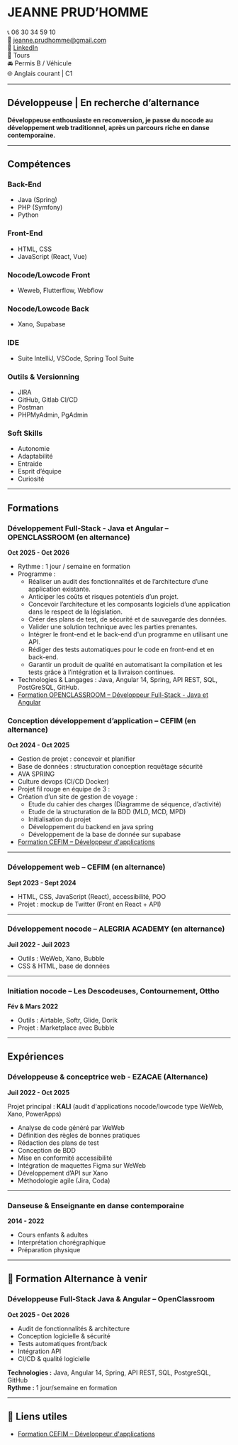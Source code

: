 # JEANNE PRUD’HOMME

📞 06 30 34 59 10  
📧 jeanne.prudhomme@gmail.com  
🔗 [LinkedIn](https://www.linkedin.com/in/jeanne-prudhomme/)  
📍 Tours  
🚘 Permis B / Véhicule  
🌐 Anglais courant | C1  

---

## Développeuse | En recherche d’alternance
**Développeuse enthousiaste en reconversion, je passe du nocode au développement web traditionnel, après un parcours riche en danse contemporaine.**

---

## Compétences

### Back-End
- Java (Spring)
- PHP (Symfony)
- Python

### Front-End
- HTML, CSS
- JavaScript (React, Vue)

### Nocode/Lowcode Front
- Weweb, Flutterflow, Webflow

### Nocode/Lowcode Back
- Xano, Supabase

### IDE
- Suite IntelliJ, VSCode, Spring Tool Suite

### Outils & Versionning
- JIRA
- GitHub, Gitlab CI/CD
- Postman
- PHPMyAdmin, PgAdmin

### Soft Skills
- Autonomie
- Adaptabilité
- Entraide
- Esprit d’équipe
- Curiosité

---

## Formations

### Développement Full-Stack - Java et Angular – OPENCLASSROOM  (en alternance)
**Oct 2025 - Oct 2026**

- Rythme : 1 jour / semaine en formation
- Programme :
  - Réaliser un audit des fonctionnalités et de l’architecture d’une application existante. 
  - Anticiper les coûts et risques potentiels d’un projet. 
  - Concevoir l’architecture et les composants logiciels d’une application dans le respect de la législation. 
  - Créer des plans de test, de sécurité et de sauvegarde des données. 
  - Valider une solution technique avec les parties prenantes. 
  - Intégrer le front-end et le back-end d'un programme en utilisant une API. 
  - Rédiger des tests automatiques pour le code en front-end et en back-end. 
  - Garantir un produit de qualité en automatisant la compilation et les tests grâce à l’intégration et la livraison continues. 
- Technologies & Langages : Java, Angular 14, Spring, API REST, SQL, PostGreSQL, GitHub.
- [Formation OPENCLASSROOM – Développeur Full-Stack - Java et Angular](https://openclassrooms.com/fr/paths/533-developpeur-full-stack-java-et-angular)


### Conception développement d’application – CEFIM  (en alternance)
**Oct 2024 - Oct 2025**

- Gestion de projet : concevoir et planifier
- Base de données : structuration conception requêtage sécurité
- AVA SPRING
- Culture devops (CI/CD Docker)
- Projet fil rouge en équipe de 3 :
- Création d’un site de gestion de voyage :
  - Etude du cahier des charges (Diagramme de séquence, d’activité)
  - Etude de la structuration de la BDD (MLD, MCD, MPD)
  - Initialisation du projet
  - Développement du backend en java spring
  - Développement de la base de donnée sur supabase
- [Formation CEFIM – Développeur d'applications](https://www.cefim.eu/formations/formation-concepteur-developpeur-dapplications/)

---

### Développement web – CEFIM (en alternance)
**Sept 2023 - Sept 2024**

- HTML, CSS, JavaScript (React), accessibilité, POO
- Projet : mockup de Twitter (Front en React + API)

---

### Développement nocode – ALEGRIA ACADEMY  (en alternance)
**Juil 2022 - Juil 2023**

- Outils : WeWeb, Xano, Bubble
- CSS & HTML, base de données

---

### Initiation nocode – Les Descodeuses, Contournement, Ottho  
**Fév & Mars 2022**

- Outils : Airtable, Softr, Glide, Dorik
- Projet : Marketplace avec Bubble

---

## Expériences

### Développeuse & conceptrice web - **EZACAE** (Alternance)  
**Juil 2022 - Oct 2025**

Projet principal : **KALI** (audit d'applications nocode/lowcode type WeWeb, Xano, PowerApps)  
- Analyse de code généré par WeWeb  
- Définition des règles de bonnes pratiques  
- Rédaction des plans de test  
- Conception de BDD  
- Mise en conformité accessibilité  
- Intégration de maquettes Figma sur WeWeb  
- Développement d’API sur Xano  
- Méthodologie agile (Jira, Coda)

---

### Danseuse & Enseignante en danse contemporaine  
**2014 - 2022**

- Cours enfants & adultes  
- Interprétation chorégraphique  
- Préparation physique

---

## 📖 Formation Alternance à venir

### Développeuse Full-Stack Java & Angular – **OpenClassroom**  
**Oct 2025 - Oct 2026**

- Audit de fonctionnalités & architecture
- Conception logicielle & sécurité
- Tests automatiques front/back
- Intégration API
- CI/CD & qualité logicielle

**Technologies :** Java, Angular 14, Spring, API REST, SQL, PostgreSQL, GitHub  
**Rythme :** 1 jour/semaine en formation

---

## 🔗 Liens utiles

- [Formation CEFIM – Développeur d'applications](https://www.cefim.eu/formations/formation-concepteur-developpeur-dapplications/)
